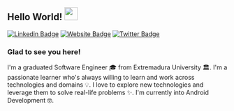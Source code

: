 ## Hello World! <img src="https://raw.githubusercontent.com/iampavangandhi/iampavangandhi/master/gifs/Hi.gif" width="30px"></h2>

[![Linkedin Badge](https://img.shields.io/badge/-LinkedIn-0e76a8?style=flat-square&logo=Linkedin&logoColor=white)](https://www.linkedin.com/in/rrodriguze/)
[![Website Badge](https://img.shields.io/badge/Website-3b5998?style=flat-square&logo=google-chrome&logoColor=white)](https://www.ruki.es/)
[![Twitter Badge](https://img.shields.io/badge/-Twitter-00acee?style=flat-square&logo=Twitter&logoColor=white)](https://twitter.com/roberto96rr)

### Glad to see you here!

I'm a graduated Software Engineer 🎓 from Extremadura University 🏛. I'm a passionate learner who's always willing to learn and work across technologies and domains 💡. I love to explore new technologies and leverage them to solve real-life problems ✨. I'm currently into Android Development  🤓.
